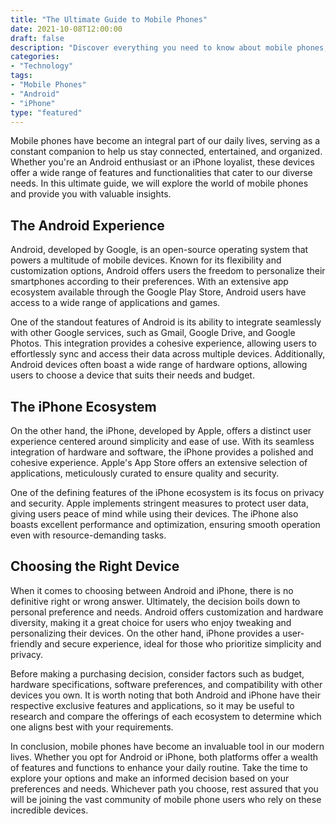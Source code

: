 ```yaml
---
title: "The Ultimate Guide to Mobile Phones"
date: 2021-10-08T12:00:00
draft: false
description: "Discover everything you need to know about mobile phones, whether you're an Android or iPhone user."
categories: 
- "Technology"
tags:
- "Mobile Phones"
- "Android"
- "iPhone"
type: "featured"
---
```


Mobile phones have become an integral part of our daily lives, serving as a constant companion to help us stay connected, entertained, and organized. Whether you're an Android enthusiast or an iPhone loyalist, these devices offer a wide range of features and functionalities that cater to our diverse needs. In this ultimate guide, we will explore the world of mobile phones and provide you with valuable insights.

## The Android Experience

Android, developed by Google, is an open-source operating system that powers a multitude of mobile devices. Known for its flexibility and customization options, Android offers users the freedom to personalize their smartphones according to their preferences. With an extensive app ecosystem available through the Google Play Store, Android users have access to a wide range of applications and games.

One of the standout features of Android is its ability to integrate seamlessly with other Google services, such as Gmail, Google Drive, and Google Photos. This integration provides a cohesive experience, allowing users to effortlessly sync and access their data across multiple devices. Additionally, Android devices often boast a wide range of hardware options, allowing users to choose a device that suits their needs and budget.

## The iPhone Ecosystem

On the other hand, the iPhone, developed by Apple, offers a distinct user experience centered around simplicity and ease of use. With its seamless integration of hardware and software, the iPhone provides a polished and cohesive experience. Apple's App Store offers an extensive selection of applications, meticulously curated to ensure quality and security.

One of the defining features of the iPhone ecosystem is its focus on privacy and security. Apple implements stringent measures to protect user data, giving users peace of mind while using their devices. The iPhone also boasts excellent performance and optimization, ensuring smooth operation even with resource-demanding tasks.

## Choosing the Right Device

When it comes to choosing between Android and iPhone, there is no definitive right or wrong answer. Ultimately, the decision boils down to personal preference and needs. Android offers customization and hardware diversity, making it a great choice for users who enjoy tweaking and personalizing their devices. On the other hand, iPhone provides a user-friendly and secure experience, ideal for those who prioritize simplicity and privacy.

Before making a purchasing decision, consider factors such as budget, hardware specifications, software preferences, and compatibility with other devices you own. It is worth noting that both Android and iPhone have their respective exclusive features and applications, so it may be useful to research and compare the offerings of each ecosystem to determine which one aligns best with your requirements.

In conclusion, mobile phones have become an invaluable tool in our modern lives. Whether you opt for Android or iPhone, both platforms offer a wealth of features and functions to enhance your daily routine. Take the time to explore your options and make an informed decision based on your preferences and needs. Whichever path you choose, rest assured that you will be joining the vast community of mobile phone users who rely on these incredible devices.
